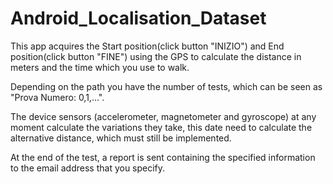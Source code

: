 # Android_Localisation_Dataset

This app acquires the Start position(click button "INIZIO") and End position(click button "FINE") using the GPS to calculate the distance
in meters and the time which you use to walk.

Depending on the path you have the number of tests, which can be seen as "Prova Numero: 0,1,...". 

The device sensors (accelerometer, magnetometer and gyroscope) at any moment calculate the variations they take, this date need to 
calculate the alternative distance, which must still be implemented.

At the end of the test, a report is sent containing the specified information to the email address that you specify.
